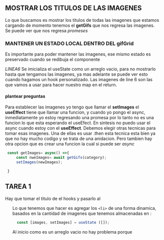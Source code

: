 ## MOSTRAR LOS TITULOS DE LAS IMAGENES

Lo que buscamos es mostrar los titulos de todas las imagenes que estamos cargando
de momento tenemos el **getGifs** que nos regresa las imagenes. Se puede ver que nos regresa *promeses* 

### MANTENER UN ESTADO LOCAL DENTRO DEL gifGrid

Es importante para poder mantener las imagenes, ese mismo estado es preservado cuando se redibuja el componente

*LINEA6* Se imicializa el useState como un arreglo vacio, para no mostrarlo hasta que tengamos las imagenes, ya mas adelante se puede ver esto cuando hagamos un hook personalizado. Las imagenes de line 6 son las que vamos a usar para hacer nuestro map en el return.

#### plantear preguntas

Para establecer las imagenes yo tengo que llamar el **setImages**
el **useEffect** tiene que llamar una funcion, y cuando yo pongo el async, inmediatamente yo estoy regresando una promesa por lo tanto no es una funcion lo que esta esperando el useEfect. En sintesis no puedo usar el async cuando estoy con el **useEffect**.
Debemos elegir otras tecnicas para tomar esas imagenes. Una de ellas es usar .then esta tecnica esta bien ya que no hay mucho codigo y se trata de una anidacion. 
Pero tambien hay otra opcion que es crear una funcion la cual si puede ser *async* 
  
   ```js
    const getImages= async() =>{
        const nweImages= await getGifs(category);
        setImages(newImages);

    }
```
## TAREA 1

Hay que tomar el titulo de el hooks y pasarlo al <ol> 



Lo que tenemos que hacer es agregar los ```<li>``` de una forma dinamica, basados en la cantidad de imagenes que tenemos almacenadas en :
```js
  const [images, setImages] = useState ([]);
```
Al inicio como es un arreglo vacio no hay problema porque


    
   
    

    

    

    

    
    
    
         
         

         
         


    